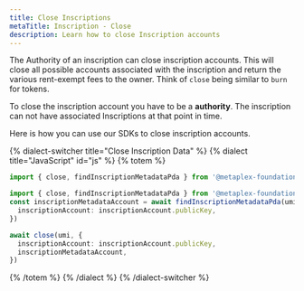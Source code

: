 ```yaml
---
title: Close Inscriptions
metaTitle: Inscription - Close
description: Learn how to close Inscription accounts
---
```


The Authority of an inscription can close inscription accounts. This will close all possible accounts associated with the inscription and return the various rent-exempt fees to the owner. Think of `close` being similar to `burn` for tokens.

To close the inscription account you have to be a **authority**. The inscription can not have associated Inscriptions at that point in time.

Here is how you can use our SDKs to close inscription accounts.

{% dialect-switcher title="Close Inscription Data" %}
{% dialect title="JavaScript" id="js" %}
{% totem %}

```ts
import { close, findInscriptionMetadataPda } from '@metaplex-foundation/mpl-inscription';

import { close, findInscriptionMetadataPda } from '@metaplex-foundation/mpl-inscription'
const inscriptionMetadataAccount = await findInscriptionMetadataPda(umi, {
  inscriptionAccount: inscriptionAccount.publicKey,
})

await close(umi, {
  inscriptionAccount: inscriptionAccount.publicKey,
  inscriptionMetadataAccount,
})
```
{% /totem %}
{% /dialect %}
{% /dialect-switcher %}
